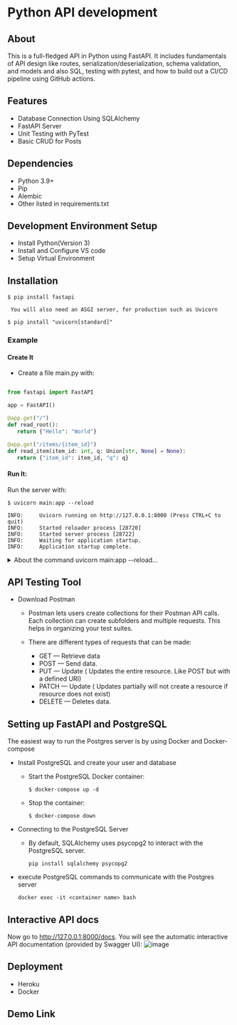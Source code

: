 # Python API development

## About
This is a full-fledged API in Python using FastAPI. It includes fundamentals of API design like routes, serialization/deserialization, schema validation, and models and also 
SQL, testing with pytest, and how to build out a CI/CD pipeline using GitHub actions.

## Features
 + Database Connection Using SQLAlchemy
 + FastAPI Server
 + Unit Testing with PyTest
 + Basic CRUD for Posts

## Dependencies
+ Python 3.9+
+ Pip
+ Alembic
+ Other listed in requirements.txt

## Development Environment Setup
+ Install Python(Version 3)
+ Install and Configure VS code
+ Setup Virtual Environment

## Installation
  ```
  $ pip install fastapi 
  ```
     You will also need an ASGI server, for production such as Uvicorn 
  ``` 
  $ pip install "uvicorn[standard]"
  ```
 
 ### Example
 #### Create It
 + Create a file main.py with:
 
 ```python
 
from fastapi import FastAPI

app = FastAPI()

@app.get("/")
def read_root():
    return {"Hello": "World"}

@app.get("/items/{item_id}")
def read_item(item_id: int, q: Union[str, None] = None):
    return {"item_id": item_id, "q": q}
```
#### Run It:
Run the server with:
```
$ uvicorn main:app --reload

INFO:     Uvicorn running on http://127.0.0.1:8000 (Press CTRL+C to quit)
INFO:     Started reloader process [28720]
INFO:     Started server process [28722]
INFO:     Waiting for application startup.
INFO:     Application startup complete.
```

<details>
<summary>About the command uvicorn main:app --reload...</summary>
<br>
The command uvicorn main:app refers to:

+ main: the file main.py (the Python "module").
+ app: the object created inside of main.py with the line app = FastAPI().
+ --reload: make the server restart after code changes. Only do this for development.
</details>

## API Testing Tool
+ Download Postman
  
  - Postman lets users create collections for their Postman API calls. Each collection can create subfolders and multiple requests. This helps in organizing your test suites.
  - There are different types of requests that can be made:

     * GET — Retrieve data
     * POST — Send data.
     * PUT — Update ( Updates the entire resource. Like POST but with a defined URI)
     * PATCH — Update ( Updates partially will not create a resource if resource does not exist)
     * DELETE — Deletes data.

## Setting up FastAPI and PostgreSQL

The easiest way to run the Postgres server is by using Docker and Docker-compose

+ Install PostgreSQL and create your user and database

    * Start the PostgreSQL Docker container:
        ```
        $ docker-compose up -d 
        ```
    * Stop the container:
        ``` 
        $ docker-compose down 
        ```
+ Connecting to the PostgreSQL Server
   * By default, SQLAlchemy uses psycopg2 to interact with the PostgreSQL server.
     ```
     pip install sqlalchemy psycopg2 
     ```

+ execute PostgreSQL commands to communicate with the Postgres server
  ``` 
  docker exec -it <container name> bash 
  ```


## Interactive API docs

Now go to http://127.0.0.1:8000/docs.
You will see the automatic interactive API documentation (provided by Swagger UI):
![image](https://user-images.githubusercontent.com/70798723/225622226-8363cae5-1670-4a77-a1c2-91aecf3a753a.png)


## Deployment
+ Heroku
+ Docker

## Demo Link















 
